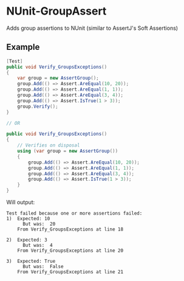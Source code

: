 NUnit-GroupAssert
=================

Adds group assertions to NUnit (similar to AssertJ's Soft Assertions)

Example
-------

```csharp
[Test]
public void Verify_GroupsExceptions()
{
    var group = new AssertGroup();
    group.Add(() => Assert.AreEqual(10, 20));
    group.Add(() => Assert.AreEqual(1, 1));
    group.Add(() => Assert.AreEqual(3, 4));
    group.Add(() => Assert.IsTrue(1 > 3));
    group.Verify();
}

// OR

public void Verify_GroupsExceptions()
{
    // Verifies on disposal
    using (var group = new AssertGroup())
    {
        group.Add(() => Assert.AreEqual(10, 20));
        group.Add(() => Assert.AreEqual(1, 1));
        group.Add(() => Assert.AreEqual(3, 4));
        group.Add(() => Assert.IsTrue(1 > 3));
    }
}
```

Will output:

```
Test failed because one or more assertions failed: 
1)	Expected: 10
	  But was:  20
	From Verify_GroupsExceptions at line 18

2)	Expected: 3
	  But was:  4
	From Verify_GroupsExceptions at line 20

3)	Expected: True
	  But was:  False
	From Verify_GroupsExceptions at line 21
```
